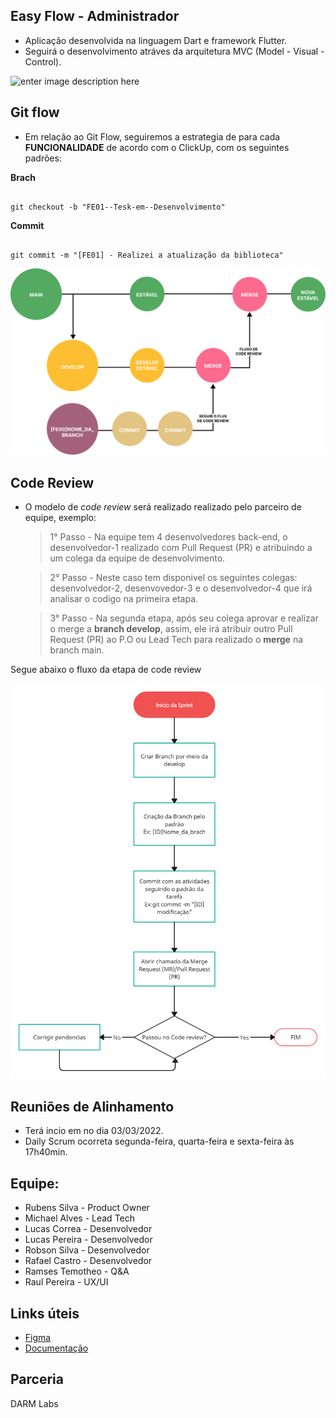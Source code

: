 ## Easy Flow - Administrador

- Aplicação desenvolvida na linguagem Dart e framework Flutter.
- Seguirá o desenvolvimento atráves da arquitetura MVC (Model - Visual - Control).
  
![enter image description here](https://book.cakephp.org/1.3/pt/_images/basic_mvc.png)



## Git flow

- Em relação ao Git Flow, seguiremos a estrategia de para cada **FUNCIONALIDADE** de acordo com o ClickUp, com os seguintes padrões:

**Brach**
```

git checkout -b "FE01--Tesk-em--Desenvolvimento"

```
**Commit**
```

git commit -m "[FE01] - Realizei a atualização da biblioteca"

```

![Logo do Markdown](img/code.png)

## Code Review

- O modelo de *code review* será realizado realizado pelo parceiro de equipe, exemplo:
  > 1° Passo - Na equipe tem 4 desenvolvedores back-end, o desenvolvedor-1 realizado com Pull Request (PR) e atribuindo a um colega da equipe de desenvolvimento. 

  > 2° Passo  - Neste caso tem disponivel os seguintes colegas: desenvolvedor-2, desenvovedor-3 e o desenvolvedor-4 que irá analisar o codigo na primeira etapa.

  > 3° Passo - Na segunda etapa, após seu colega aprovar e realizar o merge a **branch develop**, assim, ele irá atribuir outro Pull Request (PR) ao P.O ou Lead Tech para realizado o **merge** na branch main.

Segue abaixo o fluxo da etapa de code review

![Logo do Markdown](img/pull.png)


## Reuniões de Alinhamento

- Terá incio em no dia 03/03/2022.
- Daily Scrum ocorreta segunda-feira, quarta-feira e sexta-feira às 17h40min.

## Equipe:

- Rubens Silva - Product Owner
- Michael Alves - Lead Tech
- Lucas Correa - Desenvolvedor 
- Lucas Pereira - Desenvolvedor 
- Robson Silva - Desenvolvedor
- Rafael Castro - Desenvolvedor
- Ramses Temotheo - Q&A
- Raul Pereira - UX/UI

## Links úteis

- [Figma](https://www.figma.com/file/deZwAfaPkXNOtwHo1QnPgz/achados-e-perdidos?node-id=0%3A1&t=HUK3Zx1sZ7zsUdW2-1)
- [Documentação](https://docs.google.com/document/d/1XcWkNQvsFP0NXcAHzRN45u2JcigKjdJkOSZCQ-xY8XI/edit?usp=sharing)

## Parceria


DARM Labs
